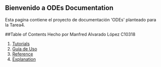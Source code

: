 ##  Bienvenido a ODEs Documentation

Esta pagina contiene el proyecto de documentación 'ODEs' planteado para la Tarea4.

##Table of Contents
Hecho por Manfred Alvarado López C10318

1. [Tutorials](tutorials.md)
2. [Guía de Uso](how-to-guides.md)
3. [Reference](reference.md)
4. [Explanation](explanation) 
